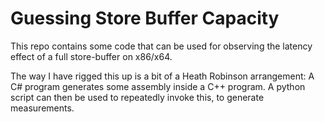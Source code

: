 # Guessing Store Buffer Capacity

This repo contains some code that can be used for observing the latency effect of a full store-buffer on x86/x64.

The way I have rigged this up is a bit of a Heath Robinson arrangement: A C# program generates some assembly inside a C++ program.
A python script can then be used to repeatedly invoke this, to generate measurements.
